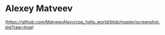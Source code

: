 # Alexey Matveev
(https://github.com/MatveevAlexy/cpp_hello_world/blob/master/screenshot.jpg?raw=true)
